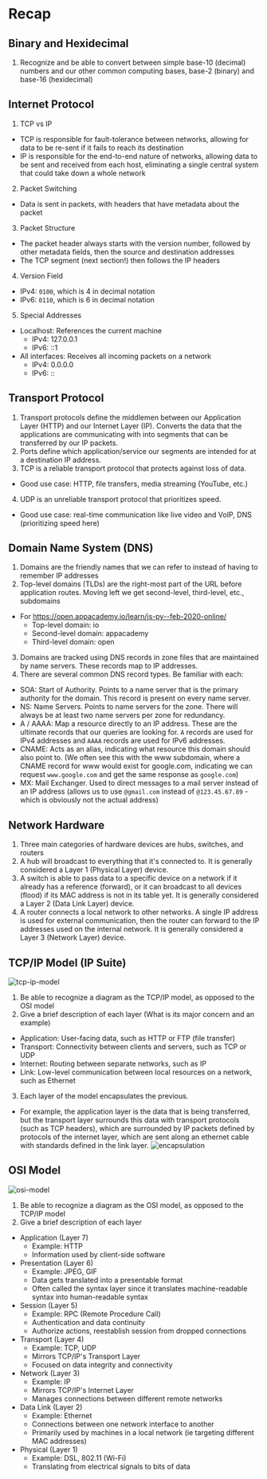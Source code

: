 # Recap

## Binary and Hexidecimal
1. Recognize and be able to convert between simple base-10 (decimal) numbers and our other common computing bases, base-2 (binary) and base-16 (hexidecimal)

## Internet Protocol
1. TCP vs IP
- TCP is responsible for fault-tolerance between networks, allowing for data to be re-sent if it fails to reach its destination
- IP is responsible for the end-to-end nature of networks, allowing data to be sent and received from each host, eliminating a single central system that could take down a whole network
2. Packet Switching
- Data is sent in packets, with headers that have metadata about the packet
3. Packet Structure
- The packet header always starts with the version number, followed by other metadata fields, then the source and destination addresses
- The TCP segment (next section!) then follows the IP headers
4. Version Field
- IPv4: `0100`, which is 4 in decimal notation
- IPv6: `0110`, which is 6 in decimal notation
5. Special Addresses
- Localhost: References the current machine
  - IPv4: 127.0.0.1
  - IPv6: ::1
- All interfaces: Receives all incoming packets on a network
  - IPv4: 0.0.0.0
  - IPv6: ::

## Transport Protocol
1. Transport protocols define the middlemen between our Application Layer (HTTP) and our Internet Layer (IP). Converts the data that the applications are communicating with into segments that can be transferred by our IP packets.
2. Ports define which application/service our segments are intended for at a destination IP address.
3. TCP is a reliable transport protocol that protects against loss of data.
- Good use case: HTTP, file transfers, media streaming (YouTube, etc.)
4. UDP is an unreliable transport protocol that prioritizes speed.
- Good use case: real-time communication like live video and VoIP, DNS (prioritizing speed here)

## Domain Name System (DNS)
1. Domains are the friendly names that we can refer to instead of having to remember IP addresses
2. Top-level domains (TLDs) are the right-most part of the URL before application routes. Moving left we get second-level, third-level, etc., subdomains
- For https://open.appacademy.io/learn/js-py--feb-2020-online/
  - Top-level domain: io
  - Second-level domain: appacademy
  - Third-level domain: open 
3. Domains are tracked using DNS records in zone files that are maintained by name servers. These records map to IP addresses.
4. There are several common DNS record types. Be familiar with each:
- SOA: Start of Authority. Points to a name server that is the primary authority for the domain. This record is present on every name server.
- NS: Name Servers. Points to name servers for the zone. There will always be at least two name servers per zone for redundancy.
- A / AAAA: Map a resource directly to an IP address. These are the ultimate records that our queries are looking for. `A` records are used for IPv4 addresses and `AAAA` records are used for IPv6 addresses.
- CNAME: Acts as an alias, indicating what resource this domain should also point to. (We often see this with the www subdomain, where a CNAME record for www would exist for google.com, indicating we can request `www.google.com` and get the same response as `google.com`)
- MX: Mail Exchanger. Used to direct messages to a mail server instead of an IP address (allows us to use `@gmail.com` instead of `@123.45.67.89` - which is obviously not the actual address)

## Network Hardware
1. Three main categories of hardware devices are hubs, switches, and routers
2. A hub will broadcast to everything that it's connected to. It is generally considered a Layer 1 (Physical Layer) device.
3. A switch is able to pass data to a specific device on a network if it already has a reference (forward), or it can broadcast to all devices (flood) if its MAC address is not in its table yet. It is generally considered a Layer 2 (Data Link Layer) device.
4. A router connects a local network to other networks. A single IP address is used for external communication, then the router can forward to the IP addresses used on the internal network. It is generally considered a Layer 3 (Network Layer) device.

## TCP/IP Model (IP Suite)
![tcp-ip-model](./tcp-ip-model.svg)
1. Be able to recognize a diagram as the TCP/IP model, as opposed to the OSI model
2. Give a brief description of each layer (What is its major concern and an example)
  - Application: User-facing data, such as HTTP or FTP (file transfer)
  - Transport: Connectivity between clients and servers, such as TCP or UDP
  - Internet: Routing between separate networks, such as IP
  - Link: Low-level communication between local resources on a network, such as Ethernet
3. Each layer of the model encapsulates the previous.
  - For example, the application layer is the data that is being transferred, but the transport layer surrounds this data with transport protocols (such as TCP headers), which are surrounded by IP packets defined by protocols of the internet layer, which are sent along an ethernet cable with standards defined in the link layer.
![encapsulation](./encapsulation.svg)

## OSI Model
![osi-model](./osi-model.svg)
1. Be able to recognize a diagram as the OSI model, as opposed to the TCP/IP model
2. Give a brief description of each layer
- Application (Layer 7)
  - Example: HTTP
  - Information used by client-side software
- Presentation (Layer 6)
  - Example: JPEG, GIF
  - Data gets translated into a presentable format
  - Often called the syntax layer since it translates machine-readable syntax into human-readable syntax
- Session (Layer 5)
  - Example: RPC (Remote Procedure Call)
  - Authentication and data continuity
  - Authorize actions, reestablish session from dropped connections
- Transport (Layer 4)
  - Example: TCP, UDP
  - Mirrors TCP/IP's Transport Layer
  - Focused on data integrity and connectivity
- Network (Layer 3)
  - Example: IP
  - Mirrors TCP/IP's Internet Layer
  - Manages connections between different remote networks
- Data Link (Layer 2)
  - Example: Ethernet
  - Connections between one network interface to another
  - Primarily used by machines in a local network (ie targeting different MAC addresses)
- Physical (Layer 1)
  - Example: DSL, 802.11 (Wi-Fi)
  - Translating from electrical signals to bits of data
